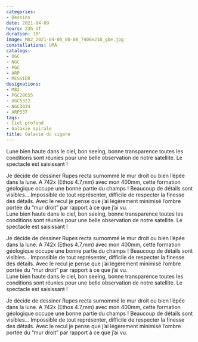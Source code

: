 ```yaml
---
categories:
- Dessins
date: 2021-04-09
hours: 23h UT
duration: 30'
image: M82_2021-04-05_00-00_7400x218_gbe.jpg
constellations: UMA
catalogs:
- UGC
- NGC
- PGC
- ARP
- MESSIER
designations:
- M82
- PGC28655 
- UGC5322  
- NGC3034
- ARP337
tags:
- Ciel profond
- Galaxie spirale 
title: Galaxie du cigare
---
```

Lune bien haute dans le ciel, bon seeing, bonne transparence toutes les conditions sont réunies pour une belle observation de notre satellite. Le spectacle est saisissant !

Je décide de dessiner Rupes recta surnommé le mur droit ou bien l’épée dans la lune. A 742x (Ethos 4.7,mm) avec mon 400mm, cette formation géologique occupe une bonne partie du champs ! Beaucoup de détails sont visibles… Impossible de tout représenter, difficile de respecter la finesse des détails. Avec le recul je pense que j’ai légèrement minimisé l’ombre portée du “mur droit” par rapport à ce que j’ai vu.  
Lune bien haute dans le ciel, bon seeing, bonne transparence toutes les conditions sont réunies pour une belle observation de notre satellite. Le spectacle est saisissant !

Je décide de dessiner Rupes recta surnommé le mur droit ou bien l’épée dans la lune. A 742x (Ethos 4.7,mm) avec mon 400mm, cette formation géologique occupe une bonne partie du champs ! Beaucoup de détails sont visibles… Impossible de tout représenter, difficile de respecter la finesse des détails. Avec le recul je pense que j’ai légèrement minimisé l’ombre portée du “mur droit” par rapport à ce que j’ai vu.  
Lune bien haute dans le ciel, bon seeing, bonne transparence toutes les conditions sont réunies pour une belle observation de notre satellite. Le spectacle est saisissant !

Je décide de dessiner Rupes recta surnommé le mur droit ou bien l’épée dans la lune. A 742x (Ethos 4.7,mm) avec mon 400mm, cette formation géologique occupe une bonne partie du champs ! Beaucoup de détails sont visibles… Impossible de tout représenter, difficile de respecter la finesse des détails. Avec le recul je pense que j’ai légèrement minimisé l’ombre portée du “mur droit” par rapport à ce que j’ai vu.  